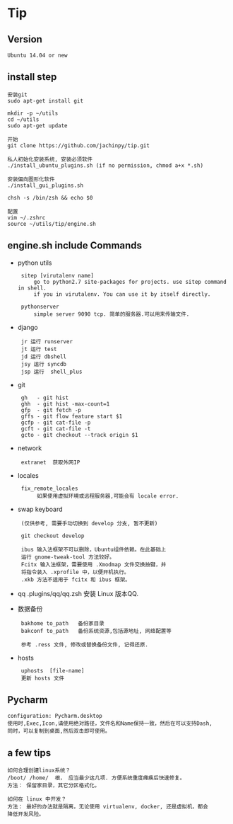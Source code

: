 Tip
========


## Version

    Ubuntu 14.04 or new


## install step

    安装git
    sudo apt-get install git
    
    mkdir -p ~/utils
    cd ~/utils
    sudo apt-get update

    开始
    git clone https://github.com/jachinpy/tip.git

    私人初始化安装系统, 安装必须软件
    ./install_ubuntu_plugins.sh (if no permission, chmod a+x *.sh)
    
    安装偏向图形化软件
    ./install_gui_plugins.sh
     
    chsh -s /bin/zsh && echo $0
	
    配置
    vim ~/.zshrc
    source ~/utils/tip/engine.sh


## engine.sh include Commands
  
 + python utils
        
        sitep [virutalenv name]
            go to python2.7 site-packages for projects. use sitep command in shell.
            if you in virutalenv. You can use it by itself directly.

        pythonserver 
            simple server 9090 tcp. 简单的服务器.可以用来传输文件.
 + django

        jr 运行 runserver
        jt 运行 test
        jd 运行 dbshell
        jsy 运行 syncdb 
        jsp 运行  shell_plus

 + git 

        gh   - git hist 
        ghh  - git hist -max-count=1
        gfp  - git fetch -p
        gffs - git flow feature start $1
        gcfp - git cat-file -p 
        gcft - git cat-file -t
        gcto - git checkout --track origin $1

 + network

        extranet  获取外网IP        

 + locales

        fix_remote_locales 
             如果使用虚拟环境或远程服务器,可能会有 locale error.

 + swap keyboard
 
        (仅供参考, 需要手动切换到 develop 分支, 暂不更新)
        
        git checkout develop
 
        ibus 输入法框架不可以删除，Ubuntu组件依赖。在此基础上
        运行 gnome-tweak-tool 方法较好。
        Fcitx 输入法框架，需要使用 .Xmodmap 文件交换按键，并
        将指令装入 .xprofile 中，以便开机执行。
        .xkb 方法不适用于 fcitx 和 ibus 框架。

 + qq
        .plugins/qq/qq.zsh  安装 Linux 版本QQ.

 + 数据备份

        bakhome to_path   备份家目录
        bakconf to_path   备份系统资源,包括源地址, 网络配置等

        参考 .ress 文件, 修改或替换备份文件, 记得还原.

 + hosts

        uphosts  [file-name]
        更新 hosts 文件

## Pycharm
    configuration: Pycharm.desktop
    使用时,Exec,Icon,请使用绝对路径，文件名和Name保持一致，然后在可以支持Dash,
    同时，可以复制到桌面,然后双击即可使用。


## a few tips

    如何合理创建linux系统？
    /boot/ /home/  根， 应当最少这几项. 方便系统重度瘫痪后快速修复。
    方法： 保留家目录，其它分区格式化。

    如何在 linux 中开发？
    方法： 最好的办法就是隔离，无论使用 virtualenv, docker, 还是虚拟机，都会
    降低开发风险。
